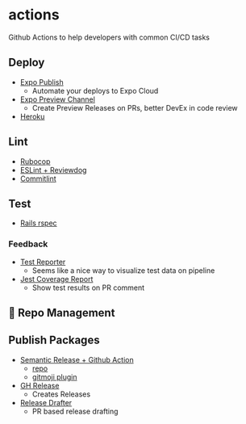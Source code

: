 # actions
Github Actions to help developers with common CI/CD tasks

## Deploy
- [Expo Publish](https://github.com/marketplace/actions/expo-github-action)
  - Automate your deploys to Expo Cloud
- [Expo Preview Channel](https://github.com/expo/expo-preview-action#readme)
  - Create Preview Releases on PRs, better DevEx in code review
- [Heroku](https://github.com/marketplace/actions/deploy-to-heroku)

## Lint
- [Rubocop](./rubocop.yml)
- [ESLint + Reviewdog](https://github.com/marketplace/actions/run-eslint-with-reviewdog)
- [Commitlint](https://github.com/marketplace/actions/commit-linter)

## Test
- [Rails rspec](./rails_mongo_redis_test.yml)

### Feedback
- [Test Reporter](https://github.com/marketplace/actions/test-reporter)
  - Seems like a nice way to visualize test data on pipeline
- [Jest Coverage Report](https://github.com/marketplace/actions/jest-coverage-report)
  - Show test results on PR comment

## 🚧 Repo Management


## Publish Packages
- [Semantic Release + Github Action](https://github.com/semantic-release/semantic-release/blob/master/docs/recipes/ci-configurations/github-actions.md)
  - [repo](https://github.com/semantic-release/semantic-release)
  - [gitmoji plugin](https://github.com/momocow/semantic-release-gitmoji)
- [GH Release](https://github.com/marketplace/actions/gh-release)
  - Creates Releases
- [Release Drafter](https://github.com/marketplace/actions/release-drafter)
  - PR based release drafting
